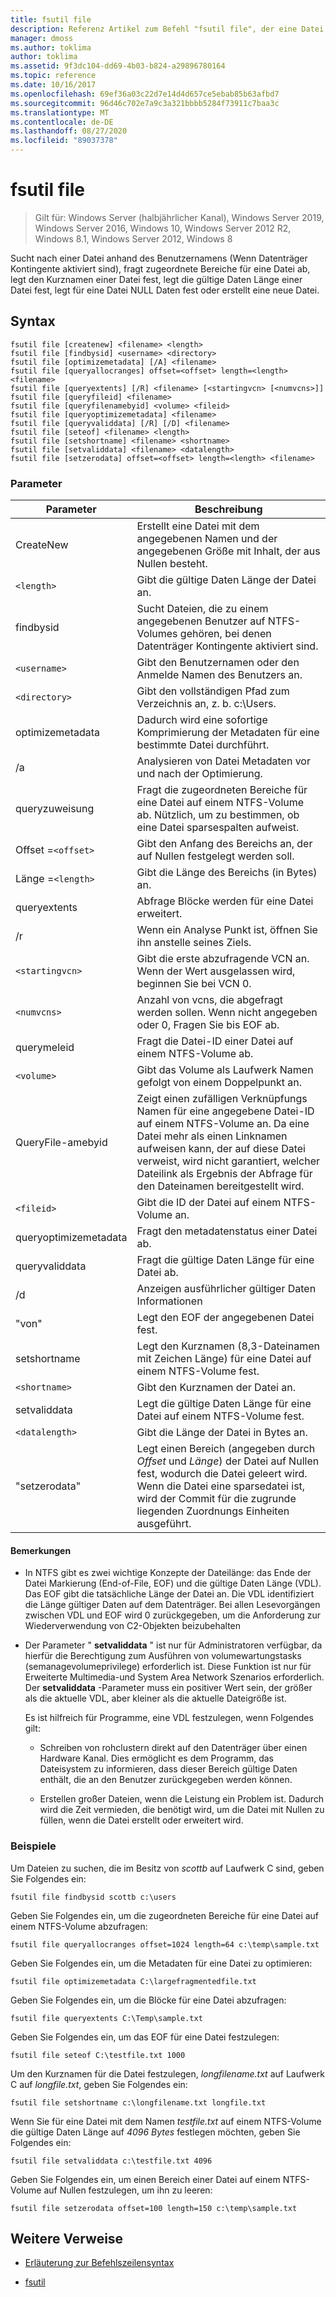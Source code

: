 ```yaml
---
title: fsutil file
description: Referenz Artikel zum Befehl "fsutil file", der eine Datei anhand des Benutzernamens findet, zugeordnete Bereiche für eine Datei abfragt, den Kurznamen einer Datei festlegt, die gültige Daten Länge einer Datei festlegt, keine Daten für eine Datei festlegt oder eine neue Datei erstellt.
manager: dmoss
ms.author: toklima
author: toklima
ms.assetid: 9f3dc104-dd69-4b03-b824-a29896780164
ms.topic: reference
ms.date: 10/16/2017
ms.openlocfilehash: 69ef36a03c22d7e14d4d657ce5ebab85b63afbd7
ms.sourcegitcommit: 96d46c702e7a9c3a321bbbb5284f73911c7baa3c
ms.translationtype: MT
ms.contentlocale: de-DE
ms.lasthandoff: 08/27/2020
ms.locfileid: "89037378"
---
```

# <a name="fsutil-file"></a>fsutil file

> Gilt für: Windows Server (halbjährlicher Kanal), Windows Server 2019, Windows Server 2016, Windows 10, Windows Server 2012 R2, Windows 8.1, Windows Server 2012, Windows 8

Sucht nach einer Datei anhand des Benutzernamens (Wenn Datenträger Kontingente aktiviert sind), fragt zugeordnete Bereiche für eine Datei ab, legt den Kurznamen einer Datei fest, legt die gültige Daten Länge einer Datei fest, legt für eine Datei NULL Daten fest oder erstellt eine neue Datei.

## <a name="syntax"></a>Syntax

```
fsutil file [createnew] <filename> <length>
fsutil file [findbysid] <username> <directory>
fsutil file [optimizemetadata] [/A] <filename>
fsutil file [queryallocranges] offset=<offset> length=<length> <filename>
fsutil file [queryextents] [/R] <filename> [<startingvcn> [<numvcns>]]
fsutil file [queryfileid] <filename>
fsutil file [queryfilenamebyid] <volume> <fileid>
fsutil file [queryoptimizemetadata] <filename>
fsutil file [queryvaliddata] [/R] [/D] <filename>
fsutil file [seteof] <filename> <length>
fsutil file [setshortname] <filename> <shortname>
fsutil file [setvaliddata] <filename> <datalength>
fsutil file [setzerodata] offset=<offset> length=<length> <filename>
```

### <a name="parameters"></a>Parameter

| Parameter | Beschreibung |
| --------- | ----------- |
| CreateNew | Erstellt eine Datei mit dem angegebenen Namen und der angegebenen Größe mit Inhalt, der aus Nullen besteht. |
| `<length>` | Gibt die gültige Daten Länge der Datei an. |
| findbysid | Sucht Dateien, die zu einem angegebenen Benutzer auf NTFS-Volumes gehören, bei denen Datenträger Kontingente aktiviert sind. |
| `<username>` | Gibt den Benutzernamen oder den Anmelde Namen des Benutzers an. |
| `<directory>` | Gibt den vollständigen Pfad zum Verzeichnis an, z. b. c:\Users. |
| optimizemetadata | Dadurch wird eine sofortige Komprimierung der Metadaten für eine bestimmte Datei durchführt. |
| /a | Analysieren von Datei Metadaten vor und nach der Optimierung. |
| queryzuweisung | Fragt die zugeordneten Bereiche für eine Datei auf einem NTFS-Volume ab. Nützlich, um zu bestimmen, ob eine Datei sparsespalten aufweist. |
| Offset =`<offset>` | Gibt den Anfang des Bereichs an, der auf Nullen festgelegt werden soll. |
| Länge =`<length>` | Gibt die Länge des Bereichs (in Bytes) an. |
| queryextents | Abfrage Blöcke werden für eine Datei erweitert. |
| /r | Wenn <filename> ein Analyse Punkt ist, öffnen Sie ihn anstelle seines Ziels. |
| `<startingvcn>` | Gibt die erste abzufragende VCN an. Wenn der Wert ausgelassen wird, beginnen Sie bei VCN 0. |
| `<numvcns>` | Anzahl von vcns, die abgefragt werden sollen. Wenn nicht angegeben oder 0, Fragen Sie bis EOF ab. |
| querymeleid | Fragt die Datei-ID einer Datei auf einem NTFS-Volume ab. |
| `<volume>` | Gibt das Volume als Laufwerk Namen gefolgt von einem Doppelpunkt an. |
| QueryFile-amebyid | Zeigt einen zufälligen Verknüpfungs Namen für eine angegebene Datei-ID auf einem NTFS-Volume an. Da eine Datei mehr als einen Linknamen aufweisen kann, der auf diese Datei verweist, wird nicht garantiert, welcher Dateilink als Ergebnis der Abfrage für den Dateinamen bereitgestellt wird. |
| `<fileid>` | Gibt die ID der Datei auf einem NTFS-Volume an. |
| queryoptimizemetadata | Fragt den metadatenstatus einer Datei ab. |
| queryvaliddata | Fragt die gültige Daten Länge für eine Datei ab. |
| /d | Anzeigen ausführlicher gültiger Daten Informationen |
| "von" | Legt den EOF der angegebenen Datei fest. |
| setshortname | Legt den Kurznamen (8,3-Dateinamen mit Zeichen Länge) für eine Datei auf einem NTFS-Volume fest. |
| `<shortname>` | Gibt den Kurznamen der Datei an. |
| setvaliddata | Legt die gültige Daten Länge für eine Datei auf einem NTFS-Volume fest. |
| `<datalength>` | Gibt die Länge der Datei in Bytes an. |
| "setzerodata" | Legt einen Bereich (angegeben durch *Offset* und *Länge*) der Datei auf Nullen fest, wodurch die Datei geleert wird. Wenn die Datei eine sparsedatei ist, wird der Commit für die zugrunde liegenden Zuordnungs Einheiten ausgeführt. |

#### <a name="remarks"></a>Bemerkungen

- In NTFS gibt es zwei wichtige Konzepte der Dateilänge: das Ende der Datei Markierung (End-of-File, EOF) und die gültige Daten Länge (VDL). Das EOF gibt die tatsächliche Länge der Datei an. Die VDL identifiziert die Länge gültiger Daten auf dem Datenträger. Bei allen Lesevorgängen zwischen VDL und EOF wird 0 zurückgegeben, um die Anforderung zur Wiederverwendung von C2-Objekten beizubehalten

- Der Parameter " **setvaliddata** " ist nur für Administratoren verfügbar, da hierfür die Berechtigung zum Ausführen von volumewartungstasks (semanagevolumeprivilege) erforderlich ist. Diese Funktion ist nur für Erweiterte Multimedia-und System Area Network Szenarios erforderlich. Der **setvaliddata** -Parameter muss ein positiver Wert sein, der größer als die aktuelle VDL, aber kleiner als die aktuelle Dateigröße ist.

    Es ist hilfreich für Programme, eine VDL festzulegen, wenn Folgendes gilt:

    - Schreiben von rohclustern direkt auf den Datenträger über einen Hardware Kanal. Dies ermöglicht es dem Programm, das Dateisystem zu informieren, dass dieser Bereich gültige Daten enthält, die an den Benutzer zurückgegeben werden können.

    - Erstellen großer Dateien, wenn die Leistung ein Problem ist. Dadurch wird die Zeit vermieden, die benötigt wird, um die Datei mit Nullen zu füllen, wenn die Datei erstellt oder erweitert wird.

### <a name="examples"></a>Beispiele

Um Dateien zu suchen, die im Besitz von *scottb* auf Laufwerk C sind, geben Sie Folgendes ein:

```
fsutil file findbysid scottb c:\users
```

Geben Sie Folgendes ein, um die zugeordneten Bereiche für eine Datei auf einem NTFS-Volume abzufragen:

```
fsutil file queryallocranges offset=1024 length=64 c:\temp\sample.txt
```

Geben Sie Folgendes ein, um die Metadaten für eine Datei zu optimieren:

```
fsutil file optimizemetadata C:\largefragmentedfile.txt
```

Geben Sie Folgendes ein, um die Blöcke für eine Datei abzufragen:

```
fsutil file queryextents C:\Temp\sample.txt
```

Geben Sie Folgendes ein, um das EOF für eine Datei festzulegen:

```
fsutil file seteof C:\testfile.txt 1000
```

Um den Kurznamen für die Datei festzulegen, *longfilename.txt* auf Laufwerk C auf *longfile.txt*, geben Sie Folgendes ein:

```
fsutil file setshortname c:\longfilename.txt longfile.txt
```

Wenn Sie für eine Datei mit dem Namen *testfile.txt* auf einem NTFS-Volume die gültige Daten Länge auf *4096 Bytes* festlegen möchten, geben Sie Folgendes ein:

```
fsutil file setvaliddata c:\testfile.txt 4096
```

Geben Sie Folgendes ein, um einen Bereich einer Datei auf einem NTFS-Volume auf Nullen festzulegen, um ihn zu leeren:

```
fsutil file setzerodata offset=100 length=150 c:\temp\sample.txt
```

## <a name="additional-references"></a>Weitere Verweise

- [Erläuterung zur Befehlszeilensyntax](command-line-syntax-key.md)

- [fsutil](fsutil.md)
